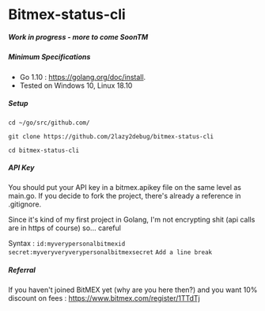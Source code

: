 # Bitmex-status-cli

##### Work in progress - more to come SoonTM

##### Minimum Specifications

- Go 1.10 : https://golang.org/doc/install.
- Tested on Windows 10, Linux 18.10

##### Setup
``cd ~/go/src/github.com/``

``git clone https://github.com/2lazy2debug/bitmex-status-cli``

``cd bitmex-status-cli``

##### API Key
You should put your API key in a bitmex.apikey file on the same level as main.go. If you decide to fork the project, there's already a reference in .gitignore.

Since it's kind of my first project in Golang, I'm not encrypting shit (api calls are in https of course) so... careful

Syntax : 
``id:myverypersonalbitmexid``
``secret:myveryveryverypersonalbitmexsecret``
``Add a line break``

##### Referral 
If you haven't joined BitMEX yet (why are you here then?) and you want 10% discount on fees : https://www.bitmex.com/register/1TTdTj


